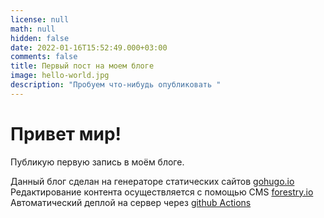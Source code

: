 ```yaml
---
license: null
math: null
hidden: false
date: 2022-01-16T15:52:49.000+03:00
comments: false
title: Первый пост на моем блоге
image: hello-world.jpg
description: "Пробуем что-нибудь опубликовать "
---
```

# Привет мир!

Публикую первую запись в моём блоге.   

Данный блог сделан на генераторе статических сайтов [gohugo.io](https://gohugo.io/ "gohugo.io/")  
Редактирование контента осуществляется  с помощью CMS [forestry.io](forestry.io)   
Автоматический деплой на сервер через [github Actions](https://github.com/features/actions)
